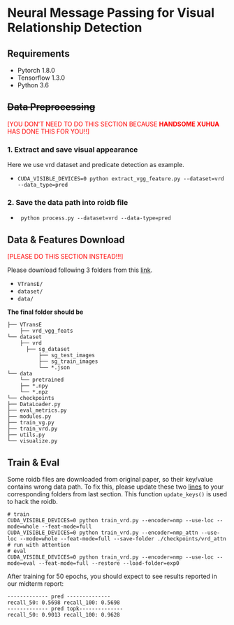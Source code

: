# Neural Message Passing for Visual Relationship Detection

## Requirements
- Pytorch 1.8.0
- Tensorflow 1.3.0
- Python 3.6

## ~~Data Preprocessing~~ 
<span style="color:red">[YOU DON'T NEED TO DO THIS SECTION BECAUSE **HANDSOME XUHUA** HAS DONE THIS FOR YOU!!]</span>

### 1. Extract and save visual appearance
Here we use vrd dataset and predicate detection as example.

- `CUDA_VISIBLE_DEVICES=0 python extract_vgg_feature.py --dataset=vrd --data_type=pred`

### 2. Save the data path into roidb file

- ` python process.py --dataset=vrd --data-type=pred`

## Data & Features Download 
<span style="color:red">[PLEASE DO THIS SECTION INSTEAD!!!]</span>

Please download following 3 folders from this [link](https://drive.google.com/drive/folders/1BbRhD8lgOiWliWc0Xm_vrksiMnMbsF4r?usp=sharing).
* ```VTransE/```
* ```dataset/```
* ```data/```

**The final folder should be**

```
├── VTransE
    ├── vrd_vgg_feats
└── dataset
    ├── vrd
      ├── sg_dataset
          ├── sg_test_images
          ├── sg_train_images
          └── *.json
└── data
    └── pretrained
    ├── *.npy
    └── *.npz
└── checkpoints
├── DataLoader.py
├── eval_metrics.py
├── modules.py
├── train_vg.py
├── train_vrd.py
├── utils.py
└── visualize.py
```

## Train & Eval
Some roidb files are downloaded from original paper, so their key/value contains wrong data path. To fix this, 
please update these two [lines](https://github.com/JoannaLXY/11777-Project-VRD/blob/d637548375430d88ff19964cbf0e35fbc49acb75/nmp/DataLoader.py#L18-L19) to your corresponding folders from last section.
This function ```update_keys()``` is used to hack the roidb. 

```
# train 
CUDA_VISIBLE_DEVICES=0 python train_vrd.py --encoder=nmp --use-loc --mode=whole --feat-mode=full
CUDA_VISIBLE_DEVICES=0 python train_vrd.py --encoder=nmp_attn --use-loc --mode=whole --feat-mode=full --save-folder ./checkpoints/vrd_attn # run with attention
# eval
CUDA_VISIBLE_DEVICES=0 python train_vrd.py --encoder=nmp --use-loc --mode=eval --feat-mode=full --restore --load-folder=exp0
```

After training for 50 epochs, you should expect to see results reported in our midterm report:
```
------------- pred --------------
recall_50: 0.5698 recall_100: 0.5698
------------- pred topk--------------
recall_50: 0.9013 recall_100: 0.9628

```
